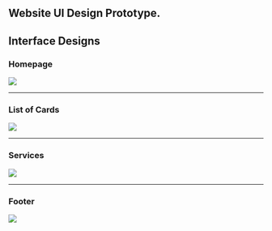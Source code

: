 ## Website UI Design Prototype.

## Interface Designs

### Homepage
![](https://github.com/thisissandy/urban-waddle/blob/main/Interface/1.PNG "")

***

### List of Cards
![](https://github.com/thisissandy/urban-waddle/blob/main/Interface/2.PNG "")

***

### Services
![](https://github.com/thisissandy/urban-waddle/blob/main/Interface/3.PNG "")

***

### Footer
![](https://github.com/thisissandy/urban-waddle/blob/main/Interface/5.PNG "")


